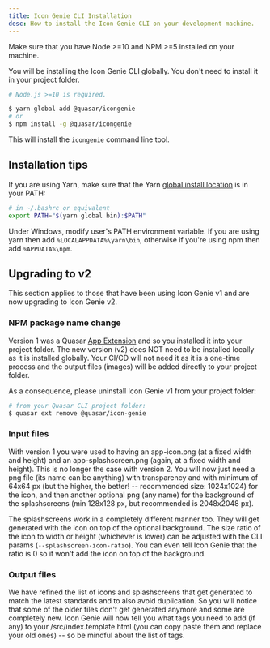 ```yaml
---
title: Icon Genie CLI Installation
desc: How to install the Icon Genie CLI on your development machine.
---
```


Make sure that you have Node >=10 and NPM >=5 installed on your machine.

You will be installing the Icon Genie CLI globally. You don't need to install it in your project folder.

```bash
# Node.js >=10 is required.

$ yarn global add @quasar/icongenie
# or
$ npm install -g @quasar/icongenie
```

This will install the `icongenie` command line tool.

## Installation tips

If you are using Yarn, make sure that the Yarn [global install location](https://yarnpkg.com/lang/en/docs/cli/global/) is in your PATH:

```bash
# in ~/.bashrc or equivalent
export PATH="$(yarn global bin):$PATH"
```

Under Windows, modify user's PATH environment variable. If you are using yarn then add `%LOCALAPPDATA%\yarn\bin`, otherwise if you're using npm then add `%APPDATA%\npm`.

## Upgrading to v2

This section applies to those that have been using Icon Genie v1 and are now upgrading to Icon Genie v2.

### NPM package name change

Version 1 was a Quasar [App Extension](/app-extensions/introduction) and so you installed it into your project folder. The new version (v2) does NOT need to be installed locally as it is installed globally. Your CI/CD will not need it as it is a one-time process and the output files (images) will be added directly to your project folder.

As a consequence, please uninstall Icon Genie v1 from your project folder:

```bash
# from your Quasar CLI project folder:
$ quasar ext remove @quasar/icon-genie
```

### Input files

With version 1 you were used to having an app-icon.png (at a fixed width and height) and an app-splashscreen.png (again, at a fixed width and height). This is no longer the case with version 2. You will now just need a png file (its name can be anything) with transparency and with minimum of 64x64 px (but the higher, the better! -- recommended size: 1024x1024) for the icon, and then another optional png (any name) for the background of the splashscreens (min 128x128 px, but recommended is 2048x2048 px).

The splashscreens work in a completely different manner too. They will get generated with the icon on top of the optional background. The size ratio of the icon to width or height (whichever is lower) can be adjusted with the CLI params (`--splashscreen-icon-ratio`). You can even tell Icon Genie that the ratio is 0 so it won't add the icon on top of the background.

### Output files

We have refined the list of icons and splashscreens that get generated to match the latest standards and to also avoid duplication. So you will notice that some of the older files don't get generated anymore and some are completely new. Icon Genie will now tell you what tags you need to add (if any) to your /src/index.template.html (you can copy paste them and replace your old ones) -- so be mindful about the list of tags.
